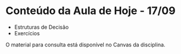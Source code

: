 # Conteúdo da Aula de Hoje - 17/09

- Estruturas de Decisão
- Exercícios


O material para consulta está disponível no Canvas da disciplina.
